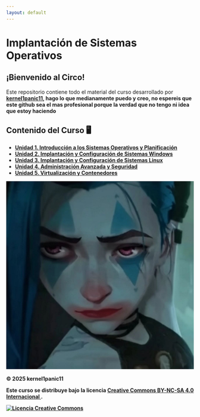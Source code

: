```yaml
---
layout: default
---
```


<main class="contenedor-principal">
    
<h1 class="titulo">Implantación de Sistemas Operativos</h1>
<div class="loading-bar"><div class="loading-progress"></div></div>
<div class="content-section">
  <h2 class="sub">¡Bienvenido al Circo!</h2>

  Este repositorio contiene todo el material del curso desarrollado por <strong><a href="https://github.com/kernel1panic11/" target="_blank">kernel1panic11</a>, hago lo que medianamente puedo y creo, no espereis que este github sea el mas profesional porque la verdad que no tengo ni idea que estoy haciendo
  
<div class="content-section">
  <h2 class="sub">Contenido del Curso 🖥️</h2>
<ul class="projects-list">
    <li><a href="https://github.com/kernel1panic11/ISOPJ1/blob/main/SP1/SP1.md"><i class="fa-solid fa-book"></i><span>Unidad 1. Introducción a los Sistemas Operativos y Planificación</span></a></li>
    <li><a href="SP2/SP2.md"><i class="fa-brands fa-windows"></i><span>Unidad 2. Implantación y Configuración de Sistemas Windows</span></a></li>
    <li><a href="SP3/SP3.md"><i class="fa-brands fa-linux"></i><span>Unidad 3. Implantación y Configuración de Sistemas Linux</span></a></li>
    <li><a href="SP4/SP4.md"><i class="fa-solid fa-shield-halved"></i><span>Unidad 4. Administración Avanzada y Seguridad</span></a></li>
    <li><a href="SP5/SP5.md"><i class="fa-solid fa-server"></i><span>Unidad 5. Virtualización y Contenedores</span></a></li>
  </ul>
</div>

<div class="content-section">
  <img src="https://raw.githubusercontent.com/kernel1panic11/ISOPJ1/main/assetscss/photo_2025-09-22_12-41-21.jpg" alt="Esquema del curso" class="course-image">
</div>

<div class="footer-text">
    <p>&copy; 2025 kernel1panic11</p>
    <p>
        Este curso se distribuye bajo la licencia 
        <a rel="license" href="http://creativecommons.org/licenses/by-nc-sa/4.0/">
            Creative Commons BY-NC-SA 4.0 Internacional
        </a>.
    </p>
    <a rel="license" href="http://creativecommons.org/licenses/by-nc-sa/4.0/">
        <img alt="Licencia Creative Commons" src="https://i.creativecommons.org/l/by-nc-sa/4.0/88x31.png" />
    </a>
</div>
